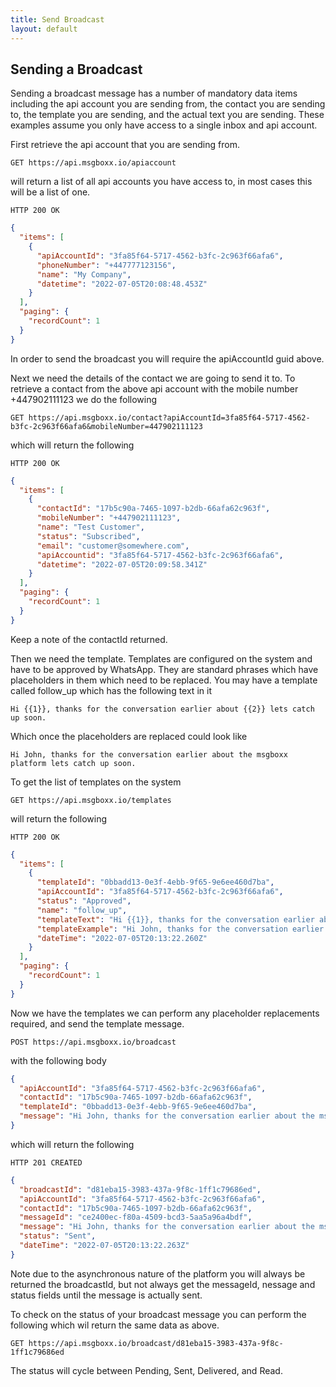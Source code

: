 ```yaml
---
title: Send Broadcast
layout: default
---
```


## Sending a Broadcast 

Sending a broadcast message has a number of mandatory data items including the api account you are sending from, the contact you are sending to, the template you are sending, and the actual text you are sending. These examples assume you only have access to a single inbox and api account.

First retrieve the api account that you are sending from. 

`GET https://api.msgboxx.io/apiaccount`

will return a list of all api accounts you have access to, in most cases this will be a list of one. 

`HTTP 200 OK`

```json
{
  "items": [
    {
      "apiAccountId": "3fa85f64-5717-4562-b3fc-2c963f66afa6",
      "phoneNumber": "+447777123156",
      "name": "My Company",
      "datetime": "2022-07-05T20:08:48.453Z"
    }
  ],
  "paging": {
    "recordCount": 1
  }
}
```

In order to send the broadcast you will require the apiAccountId guid above. 

Next we need the details of the contact we are going to send it to. To retrieve a contact from the above api account with the mobile number +447902111123 we do the following

`GET https://api.msgboxx.io/contact?apiAccountId=3fa85f64-5717-4562-b3fc-2c963f66afa6&mobileNumber=447902111123`

which will return the following

`HTTP 200 OK`

```json
{
  "items": [
    {
      "contactId": "17b5c90a-7465-1097-b2db-66afa62c963f",
      "mobileNumber": "+447902111123",
      "name": "Test Customer",
      "status": "Subscribed",
      "email": "customer@somewhere.com",
      "apiAccountid": "3fa85f64-5717-4562-b3fc-2c963f66afa6",
      "datetime": "2022-07-05T20:09:58.341Z"
    }
  ],
  "paging": {
    "recordCount": 1
  }
}
```

Keep a note of the contactId returned.

Then we need the template. Templates are configured on the system and have to be approved by WhatsApp. They are standard phrases which have placeholders in them which need to be replaced. You may have a template called follow_up which has the following text in it

`Hi {{1}}, thanks for the conversation earlier about {{2}} lets catch up soon. `

Which once the placeholders are replaced could look like

`Hi John, thanks for the conversation earlier about the msgboxx platform lets catch up soon. `

To get the list of templates on the system 

`GET https://api.msgboxx.io/templates`

will return the following

`HTTP 200 OK`

```json
{
  "items": [
    {
      "templateId": "0bbadd13-0e3f-4ebb-9f65-9e6ee460d7ba",
      "apiAccountId": "3fa85f64-5717-4562-b3fc-2c963f66afa6",
      "status": "Approved",
      "name": "follow_up",
      "templateText": "Hi {{1}}, thanks for the conversation earlier about {{2}} lets catch up soon.",
      "templateExample": "Hi John, thanks for the conversation earlier about the msgboxx platform lets catch up soon. ",
      "dateTime": "2022-07-05T20:13:22.260Z"
    }
  ],
  "paging": {
    "recordCount": 1
  }
}
```

Now we have the templates we can perform any placeholder replacements required, and send the template message.

`POST https://api.msgboxx.io/broadcast`

with the following body

```json
{
  "apiAccountId": "3fa85f64-5717-4562-b3fc-2c963f66afa6",
  "contactId": "17b5c90a-7465-1097-b2db-66afa62c963f",
  "templateId": "0bbadd13-0e3f-4ebb-9f65-9e6ee460d7ba",
  "message": "Hi John, thanks for the conversation earlier about the msgboxx platform lets catch up soon. "
}
```

which will return the following

`HTTP 201 CREATED`

```json
{
  "broadcastId": "d81eba15-3983-437a-9f8c-1ff1c79686ed",
  "apiAccountId": "3fa85f64-5717-4562-b3fc-2c963f66afa6",
  "contactId": "17b5c90a-7465-1097-b2db-66afa62c963f",
  "messageId": "ce2400ec-f80a-4509-bcd3-5aa5a96a4bdf",
  "message": "Hi John, thanks for the conversation earlier about the msgboxx platform lets catch up soon. ",
  "status": "Sent",
  "dateTime": "2022-07-05T20:13:22.263Z"
}
```

Note due to the asynchronous nature of the platform you will always be returned the broadcastId, but not always get the messageId, nessage and status fields until the message is actually sent.

To check on the status of your broadcast message you can perform the following which wil return the same data as above.

`GET https://api.msgboxx.io/broadcast/d81eba15-3983-437a-9f8c-1ff1c79686ed`

The status will cycle between Pending, Sent, Delivered, and Read.